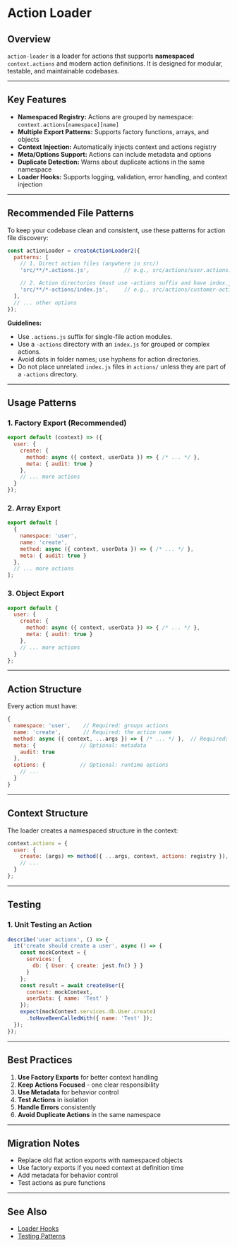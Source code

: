 # Action Loader

## Overview

`action-loader` is a loader for actions that supports **namespaced** `context.actions` and modern action definitions. It is designed for modular, testable, and maintainable codebases.

---

## Key Features
- **Namespaced Registry:** Actions are grouped by namespace: `context.actions[namespace][name]`
- **Multiple Export Patterns:** Supports factory functions, arrays, and objects
- **Context Injection:** Automatically injects context and actions registry
- **Meta/Options Support:** Actions can include metadata and options
- **Duplicate Detection:** Warns about duplicate actions in the same namespace
- **Loader Hooks:** Supports logging, validation, error handling, and context injection

---

## Recommended File Patterns

To keep your codebase clean and consistent, use these patterns for action file discovery:

```js
const actionLoader = createActionLoader2({
  patterns: [
    // 1. Direct action files (anywhere in src/)
    'src/**/*.actions.js',           // e.g., src/actions/user.actions.js, src/modules/user/user.actions.js

    // 2. Action directories (must use -actions suffix and have index.js)
    'src/**/*-actions/index.js',     // e.g., src/actions/customer-actions/index.js, src/modules/user/user-actions/index.js
  ],
  // ... other options
});
```

**Guidelines:**
- Use `.actions.js` suffix for single-file action modules.
- Use a `-actions` directory with an `index.js` for grouped or complex actions.
- Avoid dots in folder names; use hyphens for action directories.
- Do not place unrelated `index.js` files in `actions/` unless they are part of a `-actions` directory.

---

## Usage Patterns

### 1. Factory Export (Recommended)
```js
export default (context) => ({
  user: {
    create: {
      method: async ({ context, userData }) => { /* ... */ },
      meta: { audit: true }
    },
    // ... more actions
  }
});
```

### 2. Array Export
```js
export default [
  {
    namespace: 'user',
    name: 'create',
    method: async ({ context, userData }) => { /* ... */ },
    meta: { audit: true }
  },
  // ... more actions
];
```

### 3. Object Export
```js
export default {
  user: {
    create: {
      method: async ({ context, userData }) => { /* ... */ },
      meta: { audit: true }
    },
    // ... more actions
  }
};
```

---

## Action Structure

Every action must have:
```js
{
  namespace: 'user',    // Required: groups actions
  name: 'create',       // Required: the action name
  method: async ({ context, ...args }) => { /* ... */ },  // Required: the function
  meta: {              // Optional: metadata
    audit: true
  },
  options: {           // Optional: runtime options
    // ...
  }
}
```

---

## Context Structure

The loader creates a namespaced structure in the context:
```js
context.actions = {
  user: {
    create: (args) => method({ ...args, context, actions: registry }),
    // ...
  }
};
```

---

## Testing

### 1. Unit Testing an Action
```js
describe('user actions', () => {
  it('create should create a user', async () => {
    const mockContext = { 
      services: { 
        db: { User: { create: jest.fn() } } 
      } 
    };
    const result = await createUser({ 
      context: mockContext, 
      userData: { name: 'Test' } 
    });
    expect(mockContext.services.db.User.create)
      .toHaveBeenCalledWith({ name: 'Test' });
  });
});
```

---

## Best Practices

1. **Use Factory Exports** for better context handling
2. **Keep Actions Focused** - one clear responsibility
3. **Use Metadata** for behavior control
4. **Test Actions** in isolation
5. **Handle Errors** consistently
6. **Avoid Duplicate Actions** in the same namespace

---

## Migration Notes
- Replace old flat action exports with namespaced objects
- Use factory exports if you need context at definition time
- Add metadata for behavior control
- Test actions as pure functions

---

## See Also
- [Loader Hooks](../hooks/)
- [Testing Patterns](../__tests__/README.md) 